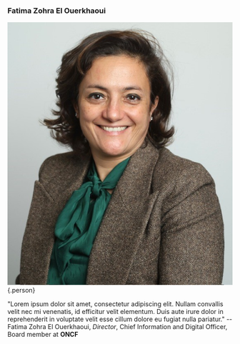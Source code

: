### Fatima Zohra El Ouerkhaoui

![Fatima Zohra El Ouerkhaoui](images/people/fatima-zohra-el-ouerkhaoui.jpg){.person}

"Lorem ipsum dolor sit amet, consectetur adipiscing elit. Nullam convallis velit nec mi venenatis, id efficitur velit elementum. Duis aute irure dolor in reprehenderit in voluptate velit esse cillum dolore eu fugiat nulla pariatur." -- Fatima Zohra El Ouerkhaoui, *Director*, Chief Information and Digital Officer, Board member at **ONCF**
